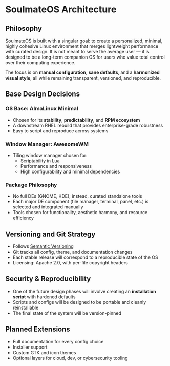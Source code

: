 # SoulmateOS Architecture

## Philosophy

SoulmateOS is built with a singular goal: to create a personalized, minimal, highly cohesive Linux environment that merges lightweight performance with curated design. It is not meant to serve the average user — it is designed to be a long-term companion OS for users who value total control over their computing experience.

The focus is on **manual configuration**, **sane defaults**, and a **harmonized visual style**, all while remaining transparent, versioned, and reproducible.

## Base Design Decisions

### OS Base: AlmaLinux Minimal
- Chosen for its **stability**, **predictability**, and **RPM ecosystem**
- A downstream RHEL rebuild that provides enterprise-grade robustness
- Easy to script and reproduce across systems

### Window Manager: AwesomeWM
- Tiling window manager chosen for:
  - Scriptability in Lua
  - Performance and responsiveness
  - High configurability and minimal dependencies

### Package Philosophy
- No full DEs (GNOME, KDE); instead, curated standalone tools
- Each major DE component (file manager, terminal, panel, etc.) is selected and integrated manually
- Tools chosen for functionality, aesthetic harmony, and resource efficiency

## Versioning and Git Strategy

- Follows [Semantic Versioning](https://semver.org/)
- Git tracks all config, theme, and documentation changes
- Each stable release will correspond to a reproducible state of the OS
- Licensing: Apache 2.0, with per-file copyright headers

## Security & Reproducibility

- One of the future design phases will involve creating an **installation script** with hardened defaults
- Scripts and configs will be designed to be portable and cleanly reinstallable
- The final state of the system will be version-pinned

## Planned Extensions

- Full documentation for every config choice
- Installer support
- Custom GTK and icon themes
- Optional layers for cloud, dev, or cybersecurity tooling
